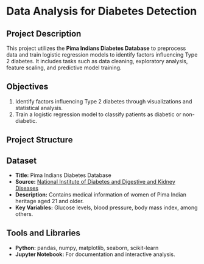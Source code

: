 # Data Analysis for Diabetes Detection

## Project Description
This project utilizes the **Pima Indians Diabetes Database** to preprocess data and train logistic regression models to identify factors influencing Type 2 diabetes. It includes tasks such as data cleaning, exploratory analysis, feature scaling, and predictive model training.

## Objectives
1. Identify factors influencing Type 2 diabetes through visualizations and statistical analysis.
2. Train a logistic regression model to classify patients as diabetic or non-diabetic.

## Project Structure
## Dataset
- **Title:** Pima Indians Diabetes Database
- **Source:** [National Institute of Diabetes and Digestive and Kidney Diseases](https://www.ncbi.nlm.nih.gov/pmc/articles/PMC4418458/)
- **Description:** Contains medical information of women of Pima Indian heritage aged 21 and older.
- **Key Variables:** Glucose levels, blood pressure, body mass index, among others.

## Tools and Libraries
- **Python:** pandas, numpy, matplotlib, seaborn, scikit-learn
- **Jupyter Notebook:** For documentation and interactive analysis.
